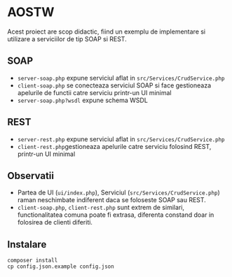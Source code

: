 # AOSTW

Acest proiect are scop didactic, fiind un exemplu de implementare si utilizare a 
serviciilor de tip SOAP si REST.

## SOAP
* `server-soap.php` expune serviciul aflat in `src/Services/CrudService.php`
* `client-soap.php` se conecteaza serviciul SOAP si face gestioneaza apelurile de functii catre serviciu printr-un UI minimal
* `server-soap.php?wsdl` expune schema WSDL

## REST
* `server-rest.php` expune serviciul aflat in `src/Services/CrudService.php`
* `client-rest.php`gestioneaza apelurile catre serviciu folosind REST, printr-un UI minimal

## Observatii
* Partea de UI (`ui/index.php`), Serviciul (`src/Services/CrudService.php`) raman neschimbate indiferent daca se foloseste SOAP sau REST.
* `client-soap.php`, `client-rest.php` sunt extrem de similari, functionalitatea comuna poate fi extrasa, diferenta constand doar in folosirea de clienti diferiti.


## Instalare
```shell script
composer install
cp config.json.example config.json 
```
